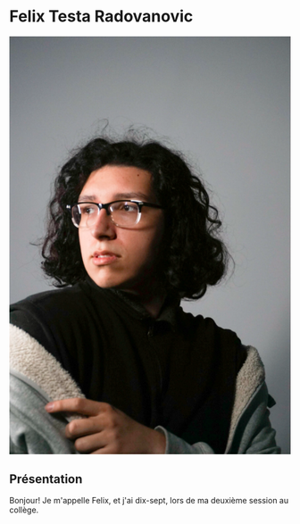 # Felix Testa Radovanovic

![felix](media/felix.png)

## Présentation
Bonjour! Je m'appelle Felix, et j'ai dix-sept, lors de ma deuxième session au collège. 
